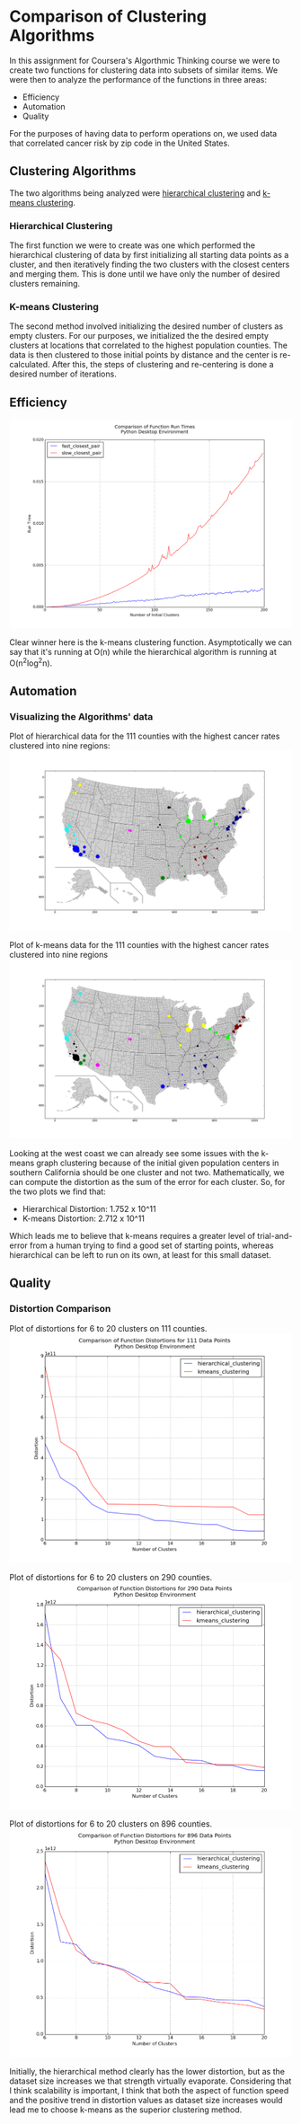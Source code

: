 # Comparison of Clustering Algorithms

In this assignment for Coursera's Algorthmic Thinking course we were to create two functions for clustering data into subsets of similar items.  We were then to analyze the performance of the functions in three areas:

* Efficiency
* Automation
* Quality

For the purposes of having data to perform operations on, we used data that correlated cancer risk by zip code in the United States.

## Clustering Algorithms
The two algorithms being analyzed were [hierarchical clustering](https://en.wikipedia.org/wiki/Hierarchical_clustering) and [k-means clustering](https://en.wikipedia.org/wiki/K-means_clustering).

### Hierarchical Clustering
The first function we were to create was one which performed the hierarchical clustering of data by first initializing all starting data points as a cluster, and then iteratively finding the two clusters with the closest centers and merging them.  This is done until we have only the number of desired clusters remaining.

### K-means Clustering
The second method involved initializing the desired number of clusters as empty clusters. For our purposes, we initialized the the desired empty clusters at locations that correlated to the highest population counties. The data is then clustered to those initial points by distance and the center is re-calculated. After this, the steps of clustering and re-centering is done a desired number of iterations.  

## Efficiency

![Plot of the function runtimes for hierarchical and k-means clustering algorithms](https://raw.githubusercontent.com/znalbert/alg_think_mod_3/master/img/runtimes.png)

Clear winner here is the k-means clustering function.  Asymptotically we can say that it's running at O(n) while the hierarchical algorithm is running at O(n<sup>2</sup>log<sup>2</sup>n).

## Automation

### Visualizing the Algorithms' data
Plot of hierarchical data for the 111 counties with the highest cancer rates clustered into nine regions:
![hierarchical Plot](https://raw.githubusercontent.com/znalbert/alg_think_mod_3/master/img/hierarchical-02-111-9.png)

Plot of k-means data for the 111 counties with the highest cancer rates clustered into nine regions
![K-means Plot](https://raw.githubusercontent.com/znalbert/alg_think_mod_3/master/img/kmeans-02-111-9-5.png)

Looking at the west coast we can already see some issues with the k-means graph clustering because of the initial given population centers in southern California should be one cluster and not two.  Mathematically, we can compute the distortion as the sum of the error for each cluster.  So, for the two plots we find that:

* Hierarchical Distortion: 1.752 x 10^11
* K-means Distortion: 2.712 x 10^11

Which leads me to believe that k-means requires a greater level of trial-and-error from a human trying to find a good set of starting points, whereas hierarchical can be left to run on its own, at least for this small dataset.

## Quality

### Distortion Comparison

Plot of distortions for 6 to 20 clusters on 111 counties.
![Plot of Distortions for 111 Counties](https://raw.githubusercontent.com/znalbert/alg_think_mod_3/master/img/distortions_111.png)

Plot of distortions for 6 to 20 clusters on 290 counties.
![Plot of Distortions for 290 Plot](https://raw.githubusercontent.com/znalbert/alg_think_mod_3/master/img/distortions_290.png)

Plot of distortions for 6 to 20 clusters on 896 counties.
![Plot of Distortions for 896 Plot](https://raw.githubusercontent.com/znalbert/alg_think_mod_3/master/img/distortions_896.png)

Initially, the hierarchical method clearly has the lower distortion, but as the dataset size increases we that strength virtually evaporate.  Considering that I think scalability is important, I think that both the aspect of function speed and the positive trend in distortion values as dataset size increases would lead me to choose k-means as the superior clustering method.
